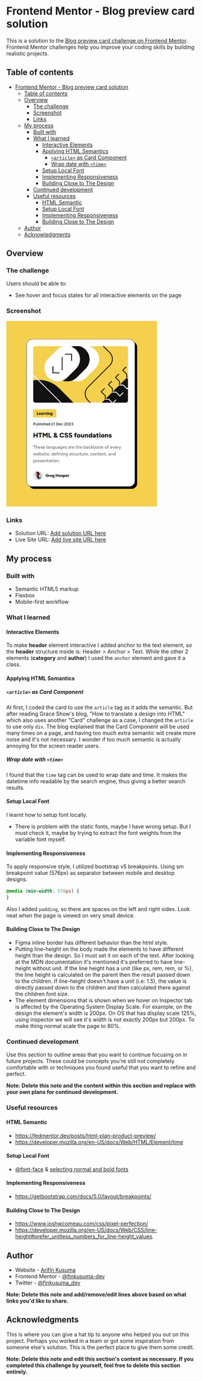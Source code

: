 # Frontend Mentor - Blog preview card solution

This is a solution to the [Blog preview card challenge on Frontend Mentor](https://www.frontendmentor.io/challenges/blog-preview-card-ckPaj01IcS). Frontend Mentor challenges help you improve your coding skills by building realistic projects.

## Table of contents

- [Frontend Mentor - Blog preview card solution](#frontend-mentor---blog-preview-card-solution)
  - [Table of contents](#table-of-contents)
  - [Overview](#overview)
    - [The challenge](#the-challenge)
    - [Screenshot](#screenshot)
    - [Links](#links)
  - [My process](#my-process)
    - [Built with](#built-with)
    - [What I learned](#what-i-learned)
      - [Interactive Elements](#interactive-elements)
      - [Applying HTML Semantics](#applying-html-semantics)
        - [`<article>` as Card Component](#article-as-card-component)
        - [Wrap date with `<time>`](#wrap-date-with-time)
      - [Setup Local Font](#setup-local-font)
      - [Implementing Responsiveness](#implementing-responsiveness)
      - [Building Close to The Design](#building-close-to-the-design)
    - [Continued development](#continued-development)
    - [Useful resources](#useful-resources)
      - [HTML Semantic](#html-semantic)
      - [Setup Local Font](#setup-local-font-1)
      - [Implementing Responsiveness](#implementing-responsiveness-1)
      - [Building Close to The Design](#building-close-to-the-design-1)
  - [Author](#author)
  - [Acknowledgments](#acknowledgments)

## Overview

### The challenge

Users should be able to:

- See hover and focus states for all interactive elements on the page

### Screenshot

<img src="./_docs/screenshot.jpg" alt="screenshot" width="400"/>

### Links

- Solution URL: [Add solution URL here](https://github.com/finkusuma-dev/frontendmenter-blog-preview-card)
- Live Site URL: [Add live site URL here](https://finkusuma-dev.github.io/frontendmenter-blog-preview-card)

## My process

### Built with

- Semantic HTML5 markup
- Flexbox
- Mobile-first workflow

### What I learned

#### Interactive Elements

To make **header** element interactive I added anchor to the text element, so the **header** structure inside is: Header > Anchor > Text. While the other 2 elements (**category** and **author**) I used the `anchor` element and gave it a class.

#### Applying HTML Semantics

##### `<article>` as Card Component

At first, I coded the card to use the `article` tag as it adds the semantic. But after reading Grace Show's blog, "How to translate a design into HTML" which also uses another "Card" challenge as a case, I changed the `article` to use only `div`. The blog explained that the Card Component will be used many times on a page, and having too much extra semantic will create more noise and it's not necessary. I wonder if too much semantic is actually annoying for the screen reader users.

##### Wrap date with `<time>`

I found that the `time` tag can be used to wrap date and time. It makes the datetime info readable by the search engine, thus giving a better search results.

#### Setup Local Font

I learnt how to setup font locally.

- There is problem with the static fonts, maybe I have wrong setup. But I must check it, maybe by trying to extract the font weights from the variable font myself.

#### Implementing Responsiveness

To apply responsive style, I utilized bootstrap v5 breakpoints. Using sm breakpoint value (576px) as separator between mobile and desktop designs.

```css
@media (min-width: 576px) {
}
```

Also I added `padding`, so there are spaces on the left and right sides. Look neat when the page is viewed on very small device.

#### Building Close to The Design

- Figma inline border has different behavior than the html style.
- Putting line-height on the body made the elements to have different height than the design. So I must set it on each of the text.
  After looking at the MDN documentation it's mentioned it's preferred to have line-height without unit. If the line height has a unit (like px, rem, rem, or %), the line height is calculated on the parent then the result passed down to the children. If line-height doesn't have a unit (i.e: 1.5), the value is directly passed down to the children and then calculated there against the children font size.
- The element dimensions that is shown when we hover on Inspector tab is affected by the Operating System Display Scale. For example, on the design the element's width is 200px. On OS that has display scale 125%, using inspector we will see it's width is not exactly 200px but 200px. To make thing normal scale the page to 80%.

### Continued development

Use this section to outline areas that you want to continue focusing on in future projects. These could be concepts you're still not completely comfortable with or techniques you found useful that you want to refine and perfect.

**Note: Delete this note and the content within this section and replace with your own plans for continued development.**

### Useful resources

#### HTML Semantic

- https://fedmentor.dev/posts/html-plan-product-preview/
- https://developer.mozilla.org/en-US/docs/Web/HTML/Element/time

#### Setup Local Font

- [@font-face](https://devdocs.io/css/@font-face) & [selecting normal and bold fonts](https://developer.mozilla.org/en-US/docs/Web/CSS/@font-face/font-weight#selecting_normal_and_bold_fonts)

#### Implementing Responsiveness

- https://getbootstrap.com/docs/5.0/layout/breakpoints/

#### Building Close to The Design

- https://www.joshwcomeau.com/css/pixel-perfection/
- https://developer.mozilla.org/en-US/docs/Web/CSS/line-height#prefer_unitless_numbers_for_line-height_values.

<!-- - [Example resource 1](https://www.example.com) - This helped me for XYZ reason. I really liked this pattern and will use it going forward.
- [Example resource 2](https://www.example.com) - This is an amazing article which helped me finally understand XYZ. I'd recommend it to anyone still learning this concept. -->

<!-- **Note: Delete this note and replace the list above with resources that helped you during the challenge. These could come in handy for anyone viewing your solution or for yourself when you look back on this project in the future.** -->

## Author

- Website - [Arifin Kusuma](https://github.com/finkusuma-dev)
- Frontend Mentor - [@finkusuma-dev](https://www.frontendmentor.io/profile/finkusuma-dev)
- Twitter - [@finkusuma_dev](https://www.twitter.com/finkusuma_dev)

**Note: Delete this note and add/remove/edit lines above based on what links you'd like to share.**

## Acknowledgments

This is where you can give a hat tip to anyone who helped you out on this project. Perhaps you worked in a team or got some inspiration from someone else's solution. This is the perfect place to give them some credit.

**Note: Delete this note and edit this section's content as necessary. If you completed this challenge by yourself, feel free to delete this section entirely.**
